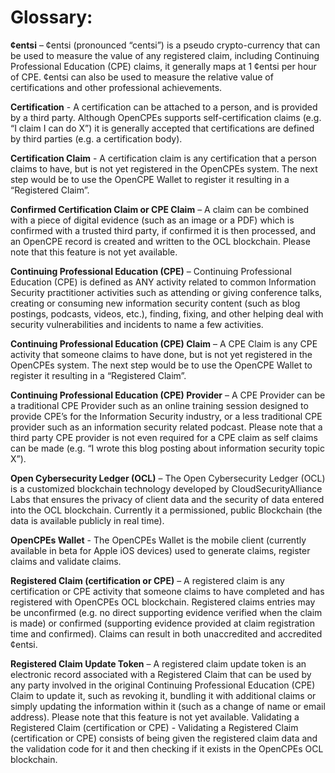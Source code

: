 # Glossary:

**¢entsi** – ¢entsi (pronounced “centsi”) is a pseudo crypto-currency that can be used to measure the value of any registered claim, including Continuing Professional Education (CPE) claims, it generally maps at 1 ¢entsi per hour of CPE. ¢entsi can also be used to measure the relative value of certifications and other professional achievements.

**Certification** - A certification can be attached to a person, and is provided by a third party. Although OpenCPEs supports self-certification claims (e.g. “I claim I can do X”) it is generally accepted that certifications are defined by third parties (e.g. a certification body).

**Certification Claim** - A certification claim is any certification that a person claims to have, but is not yet registered in the OpenCPEs system. The next step would be to use the OpenCPE Wallet to register it resulting in a “Registered Claim”.

**Confirmed Certification Claim or CPE Claim** – A claim can be combined with a piece of digital evidence (such as an image or a PDF) which is confirmed with a trusted third party, if confirmed it is then processed, and an OpenCPE record is created and written to the OCL blockchain. Please note that this feature is not yet available.

**Continuing Professional Education (CPE)** – Continuing Professional Education (CPE) is defined as ANY activity related to common Information Security practitioner activities such as attending or giving conference talks, creating or consuming new information security content (such as blog postings, podcasts, videos, etc.), finding, fixing, and other helping deal with security vulnerabilities and incidents to name a few activities.

**Continuing Professional Education (CPE) Claim** – A CPE Claim is any CPE activity that someone claims to have done, but is not yet registered in the OpenCPEs system. The next step would be to use the OpenCPE Wallet to register it resulting in a “Registered Claim”.

**Continuing Professional Education (CPE) Provider** – A CPE Provider can be a traditional CPE Provider such as an online training session designed to provide CPE’s for the Information Security industry, or a less traditional CPE provider such as an information security related podcast. Please note that a third party CPE provider is not even required for a CPE claim as self claims can be made (e.g. “I wrote this blog posting about information security topic X”).

**Open Cybersecurity Ledger (OCL)** – The Open Cybersecurity Ledger (OCL) is a customized blockchain technology developed by CloudSecurityAlliance Labs that ensures the privacy of client data and the security of data entered into the OCL blockchain. Currently it a permissioned, public Blockchain (the data is available publicly in real time).

**OpenCPEs Wallet** - The OpenCPEs Wallet is the mobile client (currently available in beta for Apple iOS devices) used to generate claims, register claims and validate claims.

**Registered Claim (certification or CPE)** – A registered claim is any certification or CPE activity that someone claims to have completed and has registered with OpenCPEs OCL blockchain. Registered claims entries may be unconfirmed (e.g. no direct supporting evidence verified when the claim is made) or confirmed (supporting evidence provided at claim registration time and confirmed). Claims can result in both unaccredited and accredited ¢entsi.

**Registered Claim Update Token** – A registered claim update token is an electronic record associated with a Registered Claim that can be used by any party involved in the original Continuing Professional Education (CPE) Claim to update it, such as revoking it, bundling it with additional claims or simply updating the information within it (such as a change of name or email address). Please note that this feature is not yet available.
Validating a Registered Claim (certification or CPE) - Validating a Registered Claim (certification or CPE) consists of being given the registered claim data and the validation code for it and then checking if it exists in the OpenCPEs OCL blockchain.
